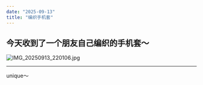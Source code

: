 ```yaml
---
date: "2025-09-13"
title: "编织手机套"
---
```


今天收到了一个朋友自己编织的手机套～
---

![IMG_20250913_220106.jpg](https://supernotes-resources.s3.amazonaws.com/image-uploads/db66da7b-1b11-40a3-b77a-58b75a5b3770--IMG_20250913_220106.jpg)

---
unique～